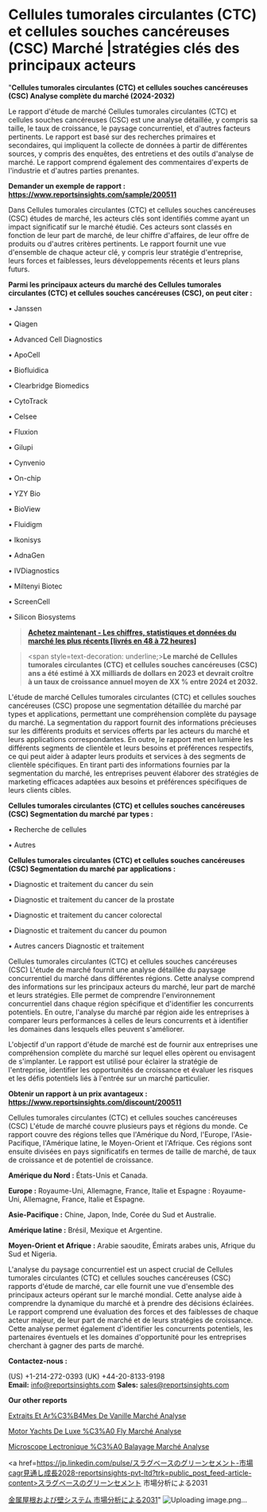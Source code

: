 # Cellules tumorales circulantes (CTC) et cellules souches cancéreuses (CSC) Marché |stratégies clés des principaux acteurs

"<strong>Cellules tumorales circulantes (CTC) et cellules souches cancéreuses (CSC) Analyse complète du marché (2024-2032)</strong>

Le rapport d'étude de marché Cellules tumorales circulantes (CTC) et cellules souches cancéreuses (CSC) est une analyse détaillée, y compris sa taille, le taux de croissance, le paysage concurrentiel, et d'autres facteurs pertinents. Le rapport est basé sur des recherches primaires et secondaires, qui impliquent la collecte de données à partir de différentes sources, y compris des enquêtes, des entretiens et des outils d'analyse de marché. Le rapport comprend également des commentaires d'experts de l'industrie et d'autres parties prenantes.

<strong>Demander un exemple de rapport : </strong><strong><a href=https://www.reportsinsights.com/sample/200511>https://www.reportsinsights.com/sample/200511</a></strong>

Dans Cellules tumorales circulantes (CTC) et cellules souches cancéreuses (CSC) études de marché, les acteurs clés sont identifiés comme ayant un impact significatif sur le marché étudié. Ces acteurs sont classés en fonction de leur part de marché, de leur chiffre d'affaires, de leur offre de produits ou d'autres critères pertinents. Le rapport fournit une vue d'ensemble de chaque acteur clé, y compris leur stratégie d'entreprise, leurs forces et faiblesses, leurs développements récents et leurs plans futurs.

<strong>Parmi les principaux acteurs du marché des Cellules tumorales circulantes (CTC) et cellules souches cancéreuses (CSC), on peut citer :</strong>

• Janssen

• Qiagen

• Advanced Cell Diagnostics

• ApoCell

• Biofluidica

• Clearbridge Biomedics

• CytoTrack

• Celsee

• Fluxion

• Gilupi

• Cynvenio

• On-chip

• YZY Bio

• BioView

• Fluidigm

• Ikonisys

• AdnaGen

• IVDiagnostics

• Miltenyi Biotec

• ScreenCell

• Silicon Biosystems

<blockquote><a href=https://reportsinsights.com/buynow/200511><span style=text-decoration: underline;><strong>Achetez maintenant - Les chiffres, statistiques et données du marché les plus récents [livrés en 48 à 72 heures]</strong></span></a></blockquote>
<blockquote>
<div class=group w-full text-gray-800 dark:text-gray-100 border-b border-black/10 dark:border-gray-900/50 bg-gray-50 dark:bg-[#444654]>
<div class=flex p-4 gap-4 text-base md:gap-6 md:max-w-2xl lg:max-w-xl xl:max-w-3xl md:py-6 lg:px-0 m-auto>
<div class=relative flex flex-col w-[calc(100%-50px)] gap-1 md:gap-3 lg:w-[calc(100%-115px)]>
<div class=flex flex-grow flex-col gap-3>
<div class=min-h-[20px] flex flex-col items-start gap-4 whitespace-pre-wrap break-words>
<div class=result-streaming markdown prose w-full break-words dark:prose-invert light>

<span style=text-decoration: underline;><strong>Le marché de Cellules tumorales circulantes (CTC) et cellules souches cancéreuses (CSC) ans a été estimé à XX milliards de dollars en 2023 et devrait croître à un taux de croissance annuel moyen de XX % entre 2024 et 2032.</strong></span>

</div>
</div>
</div>
</div>
</div>
</div></blockquote>
L'étude de marché Cellules tumorales circulantes (CTC) et cellules souches cancéreuses (CSC) propose une segmentation détaillée du marché par types et applications, permettant une compréhension complète du paysage du marché. La segmentation du rapport fournit des informations précieuses sur les différents produits et services offerts par les acteurs du marché et leurs applications correspondantes. En outre, le rapport met en lumière les différents segments de clientèle et leurs besoins et préférences respectifs, ce qui peut aider à adapter leurs produits et services à des segments de clientèle spécifiques. En tirant parti des informations fournies par la segmentation du marché, les entreprises peuvent élaborer des stratégies de marketing efficaces adaptées aux besoins et préférences spécifiques de leurs clients cibles.

<strong>Cellules tumorales circulantes (CTC) et cellules souches cancéreuses (CSC) Segmentation du marché par types :</strong>

• Recherche de cellules

• Autres

<strong>Cellules tumorales circulantes (CTC) et cellules souches cancéreuses (CSC) Segmentation du marché par applications :</strong>

• Diagnostic et traitement du cancer du sein

• Diagnostic et traitement du cancer de la prostate

• Diagnostic et traitement du cancer colorectal

• Diagnostic et traitement du cancer du poumon

• Autres cancers Diagnostic et traitement

Cellules tumorales circulantes (CTC) et cellules souches cancéreuses (CSC) L'étude de marché fournit une analyse détaillée du paysage concurrentiel du marché dans différentes régions. Cette analyse comprend des informations sur les principaux acteurs du marché, leur part de marché et leurs stratégies. Elle permet de comprendre l'environnement concurrentiel dans chaque région spécifique et d'identifier les concurrents potentiels. En outre, l'analyse du marché par région aide les entreprises à comparer leurs performances à celles de leurs concurrents et à identifier les domaines dans lesquels elles peuvent s'améliorer.

L'objectif d'un rapport d'étude de marché est de fournir aux entreprises une compréhension complète du marché sur lequel elles opèrent ou envisagent de s'implanter. Le rapport est utilisé pour éclairer la stratégie de l'entreprise, identifier les opportunités de croissance et évaluer les risques et les défis potentiels liés à l'entrée sur un marché particulier.

<strong>Obtenir un rapport à un prix avantageux : <a href=https://www.reportsinsights.com/discount/200511>https://www.reportsinsights.com/discount/200511</a></strong>

Cellules tumorales circulantes (CTC) et cellules souches cancéreuses (CSC) L'étude de marché couvre plusieurs pays et régions du monde. Ce rapport couvre des régions telles que l'Amérique du Nord, l'Europe, l'Asie-Pacifique, l'Amérique latine, le Moyen-Orient et l'Afrique. Ces régions sont ensuite divisées en pays significatifs en termes de taille de marché, de taux de croissance et de potentiel de croissance.

<strong>Amérique du Nord :</strong> États-Unis et Canada.

<strong>Europe :</strong> Royaume-Uni, Allemagne, France, Italie et Espagne : Royaume-Uni, Allemagne, France, Italie et Espagne.

<strong>Asie-Pacifique :</strong> Chine, Japon, Inde, Corée du Sud et Australie.

<strong>Amérique latine :</strong> Brésil, Mexique et Argentine.

<strong>Moyen-Orient et Afrique :</strong> Arabie saoudite, Émirats arabes unis, Afrique du Sud et Nigeria.

L'analyse du paysage concurrentiel est un aspect crucial de Cellules tumorales circulantes (CTC) et cellules souches cancéreuses (CSC) rapports d'étude de marché, car elle fournit une vue d'ensemble des principaux acteurs opérant sur le marché mondial. Cette analyse aide à comprendre la dynamique du marché et à prendre des décisions éclairées. Le rapport comprend une évaluation des forces et des faiblesses de chaque acteur majeur, de leur part de marché et de leurs stratégies de croissance. Cette analyse permet également d'identifier les concurrents potentiels, les partenaires éventuels et les domaines d'opportunité pour les entreprises cherchant à gagner des parts de marché.

<strong>Contactez-nous :</strong>

(US) +1-214-272-0393
(UK) +44-20-8133-9198
<strong>Email:</strong> <a>info@reportsinsights.com</a>
<strong>Sales:</strong> <a>sales@reportsinsights.com</a>

<strong>Our other reports</strong>

<a href=https://www.linkedin.com/pulse/extraits-et-ar%C3%B4mes-de-vanille-march%C3%A9-informations-henic/>Extraits Et Ar%C3%B4Mes De Vanille Marché Analyse</a>

<a href=https://www.linkedin.com/pulse/motor-yachts-de-luxe-%C3%A0-fly-march%C3%A9-rapport-yhhhf/>Motor Yachts De Luxe %C3%A0 Fly Marché Analyse</a>

<a href=https://www.linkedin.com/pulse/microscope-%C3%A9lectronique-%C3%A0-balayage-march%C3%A9-perspective-hjodf/>Microscope Lectronique %C3%A0 Balayage Marché Analyse</a>

<a href=https://jp.linkedin.com/pulse/スラグベースのグリーンセメント-市場cagr見通し成長2028-reportsinsights-pvt-ltd?trk=public_post_feed-article-content>スラグベースのグリーンセメント 市場分析による2031</a>

<a href=https://www.linkedin.com/pulse/金属屋根および壁システム-市場金属屋根および壁システム-市場調査レポート-reports-insights-expert/>金属屋根および壁システム 市場分析による2031</a>"
![Uploading image.png…]()
